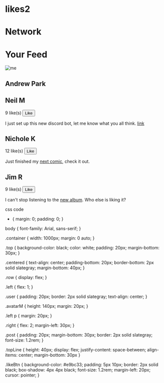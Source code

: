 # likes2
<!DOCTYPE html>
<html lang="en">
<head>
    <meta charset="UTF-8">
    <meta http-equiv="X-UA-Compatible" content="IE=edge">
    <meta name="viewport" content="width=device-width, initial-scale=1.0">
    <title>Likes</title>
    <link rel="stylesheet" href="style2.css">
</head>
<body>
    <div class="container">
        <div class="top">
            <h1>Network</h1>
        </div>
        <h1 class="centered">Your Feed</h1>
        <div class="row">
            <div class="left">
                <div class="user">
                    <img src="./prfpic.webp" alt="me" class="avatarM">
                    <h2>Andrew Park</h2>
                </div>
            </div>
            <div class="right">
                <div class="post">
                    <div class="topLine">
                        <h2>Neil M</h2>
                        <div class="likes">
                            <span id="post-1">9 like(s)</span>
                            <button class="likeBtn" onclick="like(0)">Like</button>
                        </div>
                    </div>
                    <p>I just set up this new discord bot, let me know what you all think. <a href="#">link</a></p>
                </div>
                <div class="post">
                    <div class="topLine">
                        <h2>Nichole K</h2>
                        <div class="likes">
                            <span id="post-2">12 like(s)</span>
                            <button class="likeBtn" onclick="like(1)">Like</button>
                        </div>
                    </div>
                    <p>Just finished my <a href="#">next comic</a>, check it out.</p>
                </div>
                <div class="post">
                    <div class="topLine">
                        <h2>Jim R</h2>
                        <div class="likes">
                            <span id="post-3">9 like(s)</span>
                            <button class="likeBtn" onclick="like(2)">Like</button>
                        </div>
                    </div>
                    <p>I can't stop listening to the <a href="#">new album</a>. Who else is liking it?</p>
                </div>
            </div>
        </div>
    </div>
    <script src="script2.js"></script>
</body>
</html>

css code
* {
    margin: 0;
    padding: 0;
}

body {
    font-family: Arial, sans-serif;
}

.container {
    width: 1000px;
    margin: 0 auto;
}

.top {
    background-color: black;
    color: white;
    padding: 20px;
    margin-bottom: 30px;
}

.centered {
    text-align: center;
    padding-bottom: 20px;
    border-bottom: 2px solid slategray;
    margin-bottom: 40px;
}

.row {
    display: flex;
}

.left {
    flex: 1;
}

.user {
    padding: 20px;
    border: 2px solid slategray;
    text-align: center;
}

.avatarM {
    height: 140px;
    margin: 20px;
}

.left p {
    margin: 20px;
}

.right {
    flex: 2;
    margin-left: 30px;
}

.post {
    padding: 20px;
    margin-bottom: 30px;
    border: 2px solid slategray;
    font-size: 1.2rem;
}

.topLine {
    height: 40px;
    display: flex;
    justify-content: space-between;
    align-items: center;
    margin-bottom: 30px
}

.likeBtn {
    background-color: #e9bc33;
    padding: 5px 10px;
    border: 2px solid black;
    box-shadow: 4px 4px black;
    font-size: 1.2rem;
    margin-left: 20px;
    cursor: pointer;
}
